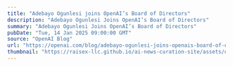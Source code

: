 ```yaml
---
title: "Adebayo Ogunlesi joins OpenAI’s Board of Directors"
description: "Adebayo Ogunlesi Joins OpenAI’s Board of Directors"
summary: "Adebayo Ogunlesi Joins OpenAI’s Board of Directors"
pubDate: "Tue, 14 Jan 2025 09:00:00 GMT"
source: "OpenAI Blog"
url: "https://openai.com/blog/adebayo-ogunlesi-joins-openais-board-of-directors"
thumbnail: "https://raisex-llc.github.io/ai-news-curation-site/assets/openai_logo.png"
---
```


